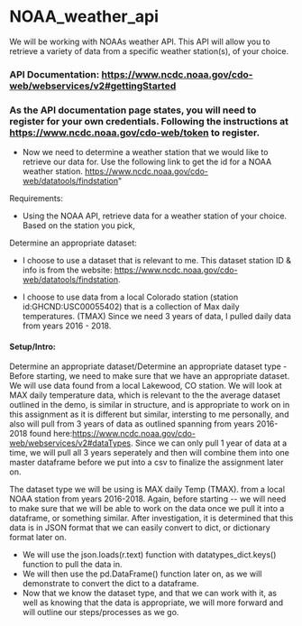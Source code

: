 # NOAA_weather_api
We will be working with NOAAs weather API. This API will allow you to retrieve a variety of data from a specific weather station(s), of your choice.

### API Documentation: https://www.ncdc.noaa.gov/cdo-web/webservices/v2#gettingStarted

### **As the API documentation page states, you will need to register for your own credentials.** Following the instructions at https://www.ncdc.noaa.gov/cdo-web/token to register.
- Now we need to determine a weather station that we would like to retrieve our data for. Use the following link to get the id for a NOAA weather station. https://www.ncdc.noaa.gov/cdo-web/datatools/findstation"

Requirements:
- Using the NOAA API, retrieve data for a weather station of your choice. Based on the station you pick,

Determine an appropriate dataset:
- I choose to use a dataset that is relevant to me. This dataset station ID & info is from the website: https://www.ncdc.noaa.gov/cdo-web/datatools/findstation.

- I choose to use data from a local Colorado station (station id:GHCND:USC00055402) that is a collection of Max daily temperatures. (TMAX) Since we need 3 years of data, I pulled daily data from years 2016 - 2018.

#### Setup/Intro:
Determine an appropriate dataset/Determine an appropriate dataset type -
Before starting, we need to make sure that we have an appropriate dataset. We will use data found from a local Lakewood, CO station. We will look at MAX daily temperature data, which is relevant to the the average dataset outlined in the demo, is similar in structure, and is appropriate to work on in this assignment as it is different but similar, intersting to me personally, and also will pull from 3 years of data as outlined spanning from years 2016-2018 found here:https://www.ncdc.noaa.gov/cdo-web/webservices/v2#dataTypes. Since we can only pull 1 year of data at a time, we will pull all 3 years seperately and then will combine them into one master dataframe before we put into a csv to finalize the assignment later on.

The dataset type we will be using is MAX daily Temp (TMAX). from a local NOAA station from years 2016-2018. Again, before starting -- we will need to make sure that we will be able to work on the data once we pull it into a dataframe, or something similar. After investigation, it is determined that this data is in JSON format that we can easily convert to dict, or dictionary format later on. 
- We will use the json.loads(r.text) function with datatypes_dict.keys() function to pull the data in. 
- We will then use the pd.DataFrame() function later on, as we will demonstrate to convert the dict to a dataframe. 
- Now that we know the dataset type, and that we can work with it, as well as knowing that the data is appropriate, we will more forward and will outline our steps/processes as we go.
